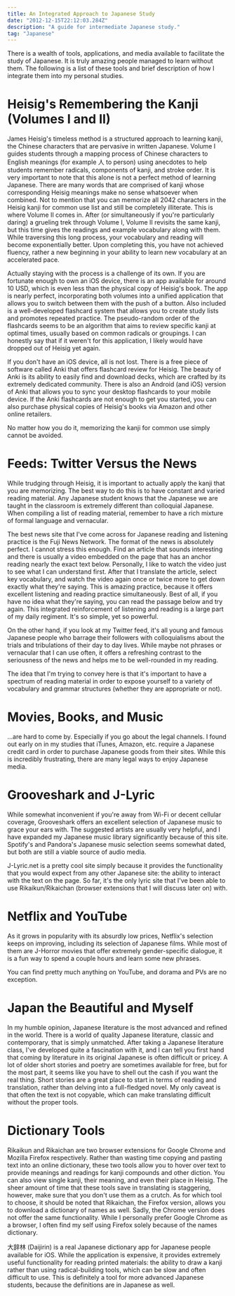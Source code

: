 ```yaml
---
title: An Integrated Approach to Japanese Study
date: "2012-12-15T22:12:03.284Z"
description: "A guide for intermediate Japanese study."
tag: "Japanese"
---
```


There is a wealth of tools, applications, and media available to facilitate the study of Japanese. It is truly amazing people managed to learn without them. The following is a list of these tools and brief description of how I integrate them into my personal studies.

# Heisig's Remembering the Kanji (Volumes I and II)

James Heisig's timeless method is a structured approach to learning kanji, the Chinese characters that are pervasive in written Japanese. Volume I guides students through a mapping process of Chinese characters to English meanings (for example 人 to person) using anecdotes to help students remember radicals, components of kanji, and stroke order. It is very important to note that this alone is not a perfect method of learning Japanese. There are many words that are comprised of kanji whose corresponding Heisig meanings make no sense whatsoever when combined. Not to mention that you can memorize all 2042 characters in the Heisig kanji for common use list and still be completely illiterate. This is where Volume II comes in. After (or simultaneously if you're particularly daring) a grueling trek through Volume I, Volume II revisits the same kanji, but this time gives the readings and example vocabulary along with them. While traversing this long process, your vocabulary and reading will become exponentially better. Upon completing this, you have not achieved fluency, rather a new beginning in your ability to learn new vocabulary at an accelerated pace.

Actually staying with the process is a challenge of its own. If you are fortunate enough to own an iOS device, there is an app available for around 10 USD, which is even less than the physical copy of Heisig's book. The app is nearly perfect, incorporating both volumes into a unified application that allows you to switch between them with the push of a button. Also included is a well-developed flashcard system that allows you to create study lists and promotes repeated practice. The pseudo-random order of the flashcards seems to be an algorithm that aims to review specific kanji at optimal times, usually based on common radicals or groupings. I can honestly say that if it weren't for this application, I likely would have dropped out of Heisig yet again.

If you don't have an iOS device, all is not lost. There is a free piece of software called Anki that offers flashcard review for Heisig. The beauty of Anki is its ability to easily find and download decks, which are crafted by its extremely dedicated community. There is also an Android (and iOS) version of Anki that allows you to sync your desktop flashcards to your mobile device. If the Anki flashcards are not enough to get you started, you can also purchase physical copies of Heisig's books via Amazon and other online retailers.

No matter how you do it, memorizing the kanji for common use simply cannot be avoided.

# Feeds: Twitter Versus the News

While trudging through Heisig, it is important to actually apply the kanji that you are memorizing. The best way to do this is to have constant and varied reading material. Any Japanese student knows that the Japanese we are taught in the classroom is extremely different than colloquial Japanese. When compiling a list of reading material, remember to have a rich mixture of formal language and vernacular.

The best news site that I've come across for Japanese reading and listening practice is the Fuji News Network. The format of the news is absolutely perfect. I cannot stress this enough. Find an article that sounds interesting and there is usually a video embedded on the page that has an anchor reading nearly the exact text below. Personally, I like to watch the video just to see what I can understand first. After that I translate the article, select key vocabulary, and watch the video again once or twice more to get down exactly what they're saying. This is amazing practice, because it offers excellent listening and reading practice simultaneously. Best of all, if you have no idea what they're saying, you can read the passage below and try again. This integrated reinforcement of listening and reading is a large part of my daily regiment. It's so simple, yet so powerful.

On the other hand, if you look at my Twitter feed, it's all young and famous Japanese people who barrage their followers with colloquialisms about the trials and tribulations of their day to day lives. While maybe not phrases or vernacular that I can use often, it offers a refreshing contrast to the seriousness of the news and helps me to be well-rounded in my reading.

The idea that I'm trying to convey here is that it's important to have a spectrum of reading material in order to expose yourself to a variety of vocabulary and grammar structures (whether they are appropriate or not).

# Movies, Books, and Music

...are hard to come by. Especially if you go about the legal channels. I found out early on in my studies that iTunes, Amazon, etc. require a Japanese credit card in order to purchase Japanese goods from their sites. While this is incredibly frustrating, there are many legal ways to enjoy Japanese media.

# Grooveshark and J-Lyric

While somewhat inconvenient if you're away from Wi-Fi or decent cellular coverage, Grooveshark offers an excellent selection of Japanese music to grace your ears with. The suggested artists are usually very helpful, and I have expanded my Japanese music library significantly because of this site. Spotify's and Pandora's Japanese music selection seems somewhat dated, but both are still a viable source of audio media.

J-Lyric.net is a pretty cool site simply because it provides the functionality that you would expect from any other Japanese site: the ability to interact with the text on the page. So far, it's the only lyric site that I've been able to use Rikaikun/Rikaichan (browser extensions that I will discuss later on) with.

# Netflix and YouTube

As it grows in popularity with its absurdly low prices, Netflix's selection keeps on improving, including its selection of Japanese films. While most of them are J-Horror movies that offer extremely gender-specific dialogue, it is a fun way to spend a couple hours and learn some new phrases.

You can find pretty much anything on YouTube, and dorama and PVs are no exception.

# Japan the Beautiful and Myself

In my humble opinion, Japanese literature is the most advanced and refined in the world. There is a world of quality Japanese literature, classic and contemporary, that is simply unmatched. After taking a Japanese literature class, I've developed quite a fascination with it, and I can tell you first hand that coming by literature in its original Japanese is often difficult or pricey. A lot of older short stories and poetry are sometimes available for free, but for the most part, it seems like you have to shell out the cash if you want the real thing. Short stories are a great place to start in terms of reading and translation, rather than delving into a full-fledged novel. My only caveat is that often the text is not copyable, which can make translating difficult without the proper tools.

# Dictionary Tools

Rikaikun and Rikaichan are two browser extensions for Google Chrome and Mozilla Firefox respectively. Rather than wasting time copying and pasting text into an online dictionary, these two tools allow you to hover over text to provide meanings and readings for kanji compounds and other diction. You can also view single kanji, their meaning, and even their place in Heisig. The sheer amount of time that these tools save in translating is staggering, however, make sure that you don't use them as a crutch. As for which tool to choose, it should be noted that Rikaichan, the Firefox version, allows you to download a dictionary of names as well. Sadly, the Chrome version does not offer the same functionality. While I personally prefer Google Chrome as a browser, I often find my self using Firefox solely because of the names dictionary.

大辞林 (Daijirin) is a real Japanese dictionary app for Japanese people available for iOS. While the application is expensive, it provides extremely useful functionality for reading printed materials: the ability to draw a kanji rather than using radical-building tools, which can be slow and often difficult to use. This is definitely a tool for more advanced Japanese students, because the definitions are in Japanese as well.
